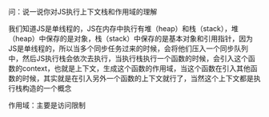 问：说一说你对JS执行上下文栈和作用域的理解

我们知道JS是单线程的，JS在内存中执行有堆（heap）和栈（stack），堆（heap）中保存的是对象，栈（stack）中保存的是基本对象和引用指针，因为JS是单线程的，所以当多个同步任务过来的时候，会将他们压入一个同步队列中，然后JS执行栈会依次去执行，当执行栈执行一个函数的时候，会引入这个函数的context，也就是上下文，生成这个函数的作用域，当这个函数在引入其他函数的时候，其实就是在引入另外一个函数的上下文就行了，当然这个上下文都是执行栈构造的一个概念

作用域：主要是访问限制